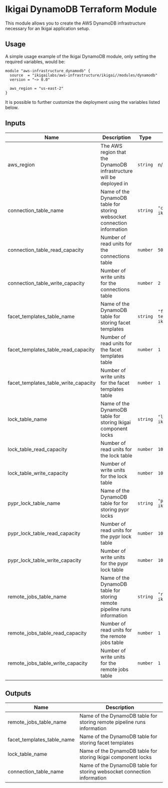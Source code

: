 # Ikigai DynamoDB Terraform Module

This module allows you to create the AWS DynamoDB infrastructure necessary for an Ikigai application setup.

## Usage

A simple usage example of the Ikigai DynamoDB module, only setting the required variables, would be:

```hcl
module "aws-infrastructure_dynamodb" {
  source  = "ikigailabs/aws-infrastructure/ikigai//modules/dynamodb"
  version = "~> 0.0"
  
  aws_region = "us-east-2"
}
```

It is possible to further customize the deployment using the variables listed below.

## Inputs

| Name | Description | Type | Default | Required |
|------|-------------|------|---------|:--------:|
| aws_region | The AWS region that the DynamoDB infrastructure will be deployed in | `string` | n/a | yes |
| connection_table_name | Name of the DynamoDB table for storing websocket connection information | `string` | `"connections-ikigai"` | no |
| connection_table_read_capacity | Number of read units for the connections table | `number` | `50` | no |
| connection_table_write_capacity | Number of write units for the connections table | `number` | `2` | no |
| facet_templates_table_name | Name of the DynamoDB table for storing facet templates | `string` | `"facet-templates-ikigai` | no |
| facet_templates_table_read_capacity | Number of read units for the facet templates table | `number` | `1` | no |
| facet_templates_table_write_capacity | Number of write units for the facet templates table  | `number` | `1` | no |
| lock_table_name | Name of the DynamoDB table for storing Ikigai component locks | `string` | `"lock-table-ikigai"` | no |
| lock_table_read_capacity | Number of read units for the lock table | `number` | `10` | no |
| lock_table_write_capacity | Number of write units for the lock table | `number` | `10` | no |
| pypr_lock_table_name | Name of the DynamoDB table for for storing pypr locks | `string` | `"pypr-locks-ikigai"` | no |
| pypr_lock_table_read_capacity | Number of read units for the pypr lock table | `number` | `10` | no |
| pypr_lock_table_write_capacity | Number of write units for the pypr lock table | `number` | `10` | no |
| remote_jobs_table_name | Name of the DynamoDB table for storing remote pipeline runs information | `string` | `"remote-jobs-ikigai"` | no |
| remote_jobs_table_read_capacity | Number of read units for the remote jobs table | `number` | `1` | no |
| remote_jobs_table_write_capacity | Number of write units for the remote jobs table | `number` | `1` | no |

## Outputs

| Name | Description |
|------|-------------|
| remote_jobs_table_name | Name of the DynamoDB table for storing remote pipeline runs information |
| facet_templates_table_name | Name of the DynamoDB table for storing facet templates |
| lock_table_name | Name of the DynamoDB table for storing Ikigai component locks |
| connection_table_name | Name of the DynamoDB table for storing websocket connection information |

